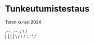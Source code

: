 # Tunkeutumistestaus
Teron kurssi 2024


  .--.       .--.
 /    \     /    \
|      |   |      |
 \    /     \    /
  '._.'       '._.'

